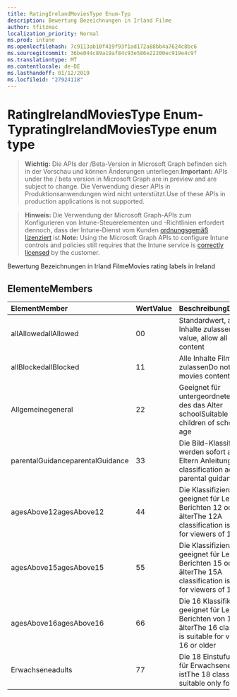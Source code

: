 ```yaml
---
title: RatingIrelandMoviesType Enum-Typ
description: Bewertung Bezeichnungen in Irland Filme
author: tfitzmac
localization_priority: Normal
ms.prod: intune
ms.openlocfilehash: 7c9113ab10f419f93f1ad172a88bb4a7624c8bc6
ms.sourcegitcommit: 36be044c89a19af84c93e586e22200ec919e4c9f
ms.translationtype: MT
ms.contentlocale: de-DE
ms.lasthandoff: 01/12/2019
ms.locfileid: "27924118"
---
```

# <a name="ratingirelandmoviestype-enum-type"></a><span data-ttu-id="6c429-103">RatingIrelandMoviesType Enum-Typ</span><span class="sxs-lookup"><span data-stu-id="6c429-103">ratingIrelandMoviesType enum type</span></span>

> <span data-ttu-id="6c429-104">**Wichtig:** Die APIs der /Beta-Version in Microsoft Graph befinden sich in der Vorschau und können Änderungen unterliegen.</span><span class="sxs-lookup"><span data-stu-id="6c429-104">**Important:** APIs under the / beta version in Microsoft Graph are in preview and are subject to change.</span></span> <span data-ttu-id="6c429-105">Die Verwendung dieser APIs in Produktionsanwendungen wird nicht unterstützt.</span><span class="sxs-lookup"><span data-stu-id="6c429-105">Use of these APIs in production applications is not supported.</span></span>

> <span data-ttu-id="6c429-106">**Hinweis:** Die Verwendung der Microsoft Graph-APIs zum Konfigurieren von Intune-Steuerelementen und -Richtlinien erfordert dennoch, dass der Intune-Dienst vom Kunden [ordnungsgemäß lizenziert](https://go.microsoft.com/fwlink/?linkid=839381) ist.</span><span class="sxs-lookup"><span data-stu-id="6c429-106">**Note:** Using the Microsoft Graph APIs to configure Intune controls and policies still requires that the Intune service is [correctly licensed](https://go.microsoft.com/fwlink/?linkid=839381) by the customer.</span></span>

<span data-ttu-id="6c429-107">Bewertung Bezeichnungen in Irland Filme</span><span class="sxs-lookup"><span data-stu-id="6c429-107">Movies rating labels in Ireland</span></span>
## <a name="members"></a><span data-ttu-id="6c429-108">Elemente</span><span class="sxs-lookup"><span data-stu-id="6c429-108">Members</span></span>
|<span data-ttu-id="6c429-109">Element</span><span class="sxs-lookup"><span data-stu-id="6c429-109">Member</span></span>|<span data-ttu-id="6c429-110">Wert</span><span class="sxs-lookup"><span data-stu-id="6c429-110">Value</span></span>|<span data-ttu-id="6c429-111">Beschreibung</span><span class="sxs-lookup"><span data-stu-id="6c429-111">Description</span></span>|
|:---|:---|:---|
|<span data-ttu-id="6c429-112">allAllowed</span><span class="sxs-lookup"><span data-stu-id="6c429-112">allAllowed</span></span>|<span data-ttu-id="6c429-113">0</span><span class="sxs-lookup"><span data-stu-id="6c429-113">0</span></span>|<span data-ttu-id="6c429-114">Standardwert, alle Filme Inhalte zulassen</span><span class="sxs-lookup"><span data-stu-id="6c429-114">Default value, allow all movies content</span></span>|
|<span data-ttu-id="6c429-115">allBlocked</span><span class="sxs-lookup"><span data-stu-id="6c429-115">allBlocked</span></span>|<span data-ttu-id="6c429-116">1</span><span class="sxs-lookup"><span data-stu-id="6c429-116">1</span></span>|<span data-ttu-id="6c429-117">Alle Inhalte Filme nicht zulassen</span><span class="sxs-lookup"><span data-stu-id="6c429-117">Do not allow any movies content</span></span>|
|<span data-ttu-id="6c429-118">Allgemeine</span><span class="sxs-lookup"><span data-stu-id="6c429-118">general</span></span>|<span data-ttu-id="6c429-119">2</span><span class="sxs-lookup"><span data-stu-id="6c429-119">2</span></span>|<span data-ttu-id="6c429-120">Geeignet für untergeordnete Elemente des das Alter school</span><span class="sxs-lookup"><span data-stu-id="6c429-120">Suitable for children of school going age</span></span>|
|<span data-ttu-id="6c429-121">parentalGuidance</span><span class="sxs-lookup"><span data-stu-id="6c429-121">parentalGuidance</span></span>|<span data-ttu-id="6c429-122">3</span><span class="sxs-lookup"><span data-stu-id="6c429-122">3</span></span>|<span data-ttu-id="6c429-123">Die Bild-Klassifizierung werden sofort advises Eltern Anleitungen</span><span class="sxs-lookup"><span data-stu-id="6c429-123">The PG classification advises parental guidance</span></span>|
|<span data-ttu-id="6c429-124">agesAbove12</span><span class="sxs-lookup"><span data-stu-id="6c429-124">agesAbove12</span></span>|<span data-ttu-id="6c429-125">4</span><span class="sxs-lookup"><span data-stu-id="6c429-125">4</span></span>|<span data-ttu-id="6c429-126">Die Klassifizierung 12A ist geeignet für Leser von Berichten 12 oder älter</span><span class="sxs-lookup"><span data-stu-id="6c429-126">The 12A classification is suitable for viewers of 12 or older</span></span>|
|<span data-ttu-id="6c429-127">agesAbove15</span><span class="sxs-lookup"><span data-stu-id="6c429-127">agesAbove15</span></span>|<span data-ttu-id="6c429-128">5</span><span class="sxs-lookup"><span data-stu-id="6c429-128">5</span></span>|<span data-ttu-id="6c429-129">Die Klassifizierung 15A ist geeignet für Leser von Berichten 15 oder älter</span><span class="sxs-lookup"><span data-stu-id="6c429-129">The 15A classification is suitable for viewers of 15 or older</span></span>|
|<span data-ttu-id="6c429-130">agesAbove16</span><span class="sxs-lookup"><span data-stu-id="6c429-130">agesAbove16</span></span>|<span data-ttu-id="6c429-131">6</span><span class="sxs-lookup"><span data-stu-id="6c429-131">6</span></span>|<span data-ttu-id="6c429-132">Die 16 Klassifikation ist geeignet für Leser von Berichten von 16 oder älter</span><span class="sxs-lookup"><span data-stu-id="6c429-132">The 16 classification is suitable for viewers of 16 or older</span></span>|
|<span data-ttu-id="6c429-133">Erwachsene</span><span class="sxs-lookup"><span data-stu-id="6c429-133">adults</span></span>|<span data-ttu-id="6c429-134">7</span><span class="sxs-lookup"><span data-stu-id="6c429-134">7</span></span>|<span data-ttu-id="6c429-135">Die 18 Einstufung, die nur für Erwachsene geeignet ist</span><span class="sxs-lookup"><span data-stu-id="6c429-135">The 18 classification, suitable only for adults</span></span>|





